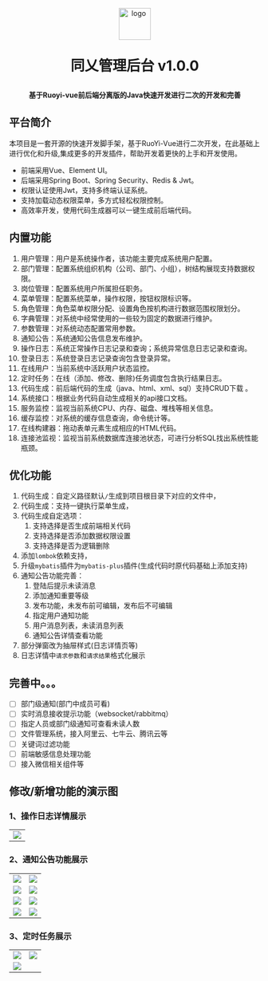 <p align="center">
	<img alt="logo" style="width: 64px" src="https://www.cztaj.cn/logo.png">
</p>
<h1 align="center" style="margin: 30px 0 30px; font-weight: bold;">同乂管理后台 v1.0.0</h1>
<h4 align="center">基于Ruoyi-vue前后端分离版的Java快速开发进行二次的开发和完善</h4>

## 平台简介

本项目是一套开源的快速开发脚手架，基于RuoYi-Vue进行二次开发，在此基础上进行优化和升级,集成更多的开发插件，帮助开发着更快的上手和开发使用。

* 前端采用Vue、Element UI。
* 后端采用Spring Boot、Spring Security、Redis & Jwt。
* 权限认证使用Jwt，支持多终端认证系统。
* 支持加载动态权限菜单，多方式轻松权限控制。
* 高效率开发，使用代码生成器可以一键生成前后端代码。

## 内置功能

1.  用户管理：用户是系统操作者，该功能主要完成系统用户配置。
2.  部门管理：配置系统组织机构（公司、部门、小组），树结构展现支持数据权限。
3.  岗位管理：配置系统用户所属担任职务。
4.  菜单管理：配置系统菜单，操作权限，按钮权限标识等。
5.  角色管理：角色菜单权限分配、设置角色按机构进行数据范围权限划分。
6.  字典管理：对系统中经常使用的一些较为固定的数据进行维护。
7.  参数管理：对系统动态配置常用参数。
8.  通知公告：系统通知公告信息发布维护。
9.  操作日志：系统正常操作日志记录和查询；系统异常信息日志记录和查询。
10. 登录日志：系统登录日志记录查询包含登录异常。
11. 在线用户：当前系统中活跃用户状态监控。
12. 定时任务：在线（添加、修改、删除)任务调度包含执行结果日志。
13. 代码生成：前后端代码的生成（java、html、xml、sql）支持CRUD下载 。
14. 系统接口：根据业务代码自动生成相关的api接口文档。
15. 服务监控：监视当前系统CPU、内存、磁盘、堆栈等相关信息。
16. 缓存监控：对系统的缓存信息查询，命令统计等。
17. 在线构建器：拖动表单元素生成相应的HTML代码。
18. 连接池监视：监视当前系统数据库连接池状态，可进行分析SQL找出系统性能瓶颈。

## 优化功能

1. 代码生成：自定义路径默认`/`生成到项目根目录下对应的文件中，
2. 代码生成：支持一键执行菜单生成，
3. 代码生成自定选项：
    1. 支持选择是否生成前端相关代码
    2. 支持选择是否添加数据权限设置
    3. 支持选择是否为逻辑删除
4. 添加`lombok`依赖支持，
5. 升级`mybatis`插件为`mybatis-plus`插件(生成代码时原代码基础上添加支持)
6. 通知公告功能完善：
    1. 登陆后提示未读消息
    2. 添加通知重要等级
    3. 发布功能，未发布前可编辑，发布后不可编辑
    4. 指定用户通知功能
    5. 用户消息列表，未读消息列表
    6. 通知公告详情查看功能
7. 部分弹窗改为抽屉样式(日志详情页等)
8. 日志详情中`请求参数`和`请求结果`格式化展示

## 完善中。。。
- [ ] 部门级通知(部门中成员可看)
- [ ] 实时消息接收提示功能（websocket/rabbitmq）
- [ ] 指定人员或部门级通知可查看未读人数
- [ ] 文件管理系统，接入阿里云、七牛云、腾讯云等
- [ ] 关键词过滤功能
- [ ] 前端敏感信息处理功能
- [ ] 接入微信相关组件等

## 修改/新增功能的演示图

### 1、操作日志详情展示
<table>
  <tr>
    <td>
      <img src="https://www.cztaj.cn/oneblog/markdown/操作日志详情.png"/>		
    </td>
  </tr>
</table>

### 2、通知公告功能展示
<table>
  <tr>
    <td>
      <img src="https://www.cztaj.cn/oneblog/markdown/首页通知.png"/>
    </td>
    <td>
      <img src="https://www.cztaj.cn/oneblog/markdown/未读通知列表.png"/>
    </td>
  </tr>
  <tr>
    <td>
      <img src="https://www.cztaj.cn/oneblog/markdown/通知列表.png"/>
    </td>
    <td>
      <img src="https://www.cztaj.cn/oneblog/markdown/消息中心.png"/>
    </td>
  </tr>
  <tr>
    <td>
      <img src="https://www.cztaj.cn/oneblog/markdown/通知类别.png"/>
    </td>
    <td>
      <img src="https://www.cztaj.cn/oneblog/markdown/通知等级.png"/>
    </td>
  </tr>
  <tr>
    <td>
      <img src="https://www.cztaj.cn/oneblog/markdown/通知人员.png"/>
    </td>
    <td>
      <img src="https://www.cztaj.cn/oneblog/markdown/通知详情.png"/>
    </td>
  </tr>
</table>

### 3、定时任务展示
<table>
  <tr>
    <td>
      <img src="https://www.cztaj.cn/oneblog/markdown/定时任务列表.png"/>
    </td>
    <td>
      <img src="https://www.cztaj.cn/oneblog/markdown/定时任务编辑.png"/>
    </td>
  </tr>
  <tr>
    <td>
      <img src="https://www.cztaj.cn/oneblog/markdown/定时任务详情.png"/>
    </td>
  </tr>
</table>

